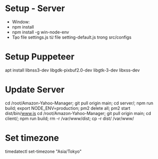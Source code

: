 # Setup - Server
- Window:
- npm install
- npm install -g win-node-env
- Tạo file settings.js từ file setting-default.js trong src/configs
# Setup Puppeteer
apt install libnss3-dev libgdk-pixbuf2.0-dev libgtk-3-dev libxss-dev

# Update Server
cd /root/Amazon-Yahoo-Manager; git pull origin main; cd server/; npm run build; export NODE_ENV=production; pm2 delete all; pm2 start dist/bin/www.js
cd /root/Amazon-Yahoo-Manager; git pull origin main; cd client/; npm run build; rm -r /var/www/dist; cp -r dist/ /var/www/

# Set timezone
timedatectl set-timezone "Asia/Tokyo"
